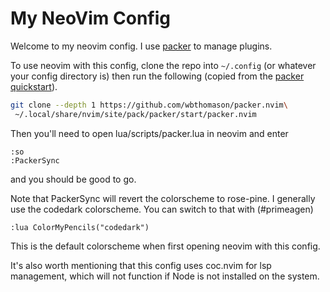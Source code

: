 # My NeoVim Config

Welcome to my neovim config.
I use [packer](https://github.com/wbthomason/packer.nvim) to manage plugins.

To use neovim with this config,
clone the repo into `~/.config` (or whatever your config directory is)
then run the following (copied from the 
[packer quickstart](https://github.com/wbthomason/packer.nvim?tab=readme-ov-file#quickstart)).

```bash
git clone --depth 1 https://github.com/wbthomason/packer.nvim\
 ~/.local/share/nvim/site/pack/packer/start/packer.nvim
```

Then you'll need to open lua/scripts/packer.lua in neovim and enter

```
:so
:PackerSync
```

and you should be good to go.

Note that PackerSync will revert the colorscheme to rose-pine.
I generally use the codedark colorscheme. You can switch to that
with (#primeagen)

```
:lua ColorMyPencils("codedark")
```

This is the default colorscheme when first opening neovim with this config.

It's also worth mentioning that this config uses coc.nvim for lsp management,
which will not function if Node is not installed on the system.
